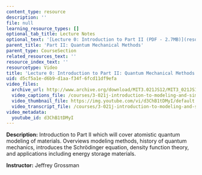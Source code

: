 ```yaml
---
content_type: resource
description: ''
file: null
learning_resource_types: []
optional_tab_title: Lecture Notes
optional_text: '[Lecture 0: Introduction to Part II (PDF - 2.7MB)](resources/mit3_021js12_l0)'
parent_title: 'Part II: Quantum Mechanical Methods'
parent_type: CourseSection
related_resources_text: ''
resource_index_text: ''
resourcetype: Video
title: 'Lecture 0: Introduction to Part II: Quantum Mechanical Methods'
uid: d5cf5a1e-d6b9-d1aa-f34f-6fcd11df9efa
video_files:
  archive_url: http://www.archive.org/download/MIT3.021JS12/MIT3_021JS12_lec00_300k.mp4
  video_captions_file: /courses/3-021j-introduction-to-modeling-and-simulation-spring-2012/c3e4178f6f0c5e739a98545b58ba09ca_d3ChB1tDMyI.vtt
  video_thumbnail_file: https://img.youtube.com/vi/d3ChB1tDMyI/default.jpg
  video_transcript_file: /courses/3-021j-introduction-to-modeling-and-simulation-spring-2012/199a2763611a12fb56bcc27212e305ae_d3ChB1tDMyI.pdf
video_metadata:
  youtube_id: d3ChB1tDMyI
---
```


**Description:** Introduction to Part II which will cover atomistic quantum modeling of materials. Overviews modeling methods, history of quantum mechanics, introduces the Schrödinger equation, density function theory, and applications including energy storage materials.

**Instructor:** Jeffrey Grossman